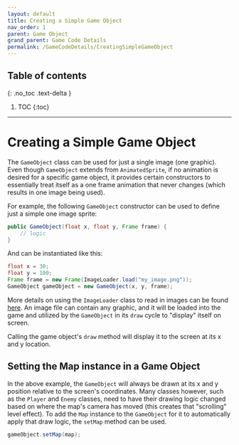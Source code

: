 ```yaml
---
layout: default
title: Creating a Simple Game Object
nav_order: 1
parent: Game Object
grand_parent: Game Code Details
permalink: /GameCodeDetails/CreatingSimpleGameObject
---
```


## Table of contents
{: .no_toc .text-delta }

1. TOC
{:toc}

---

# Creating a Simple Game Object

The `GameObject` class can be used for just a single image (one graphic). Even though `GameObject` extends from
`AnimatedSprite`, if no animation is desired for a specific game object, it provides certain constructors to essentially
treat itself as a one frame animation that never changes (which results in one image being used).

For example, the following `GameObject` constructor can be used to define just a simple one image sprite:

```java
public GameObject(float x, float y, Frame frame) {
    // logic
}
```

And can be instantiated like this:

```java
float x = 30;
float y = 100;
Frame frame = new Frame(ImageLoader.load("my_image.png"));
GameObject gameObject = new GameObject(x, y, frame);
```

More details on using the `ImageLoader` class to read in images can be found [here](../../../GameEngine/GameEngineSubSections/loading-images.md).
An image file can contain any graphic, and it will be loaded into the game and utilized by the `GameObject` in its `draw` cycle to "display" itself on screen.

Calling the game object's `draw` method will display it to the screen at its x and y location.

## Setting the Map instance in a Game Object

In the above example, the `GameObject` will always be drawn at its x and y position relative to the screen's coordinates.
Many classes however, such as the `Player` and `Enemy` classes, need to have their drawing logic changed based on where the map's
camera has moved (this creates that "scrolling" level effect). To add the `Map` instance to the `GameObject` for it to automatically
apply that draw logic, the `setMap` method can be used.

```java
gameObject.setMap(map);
```